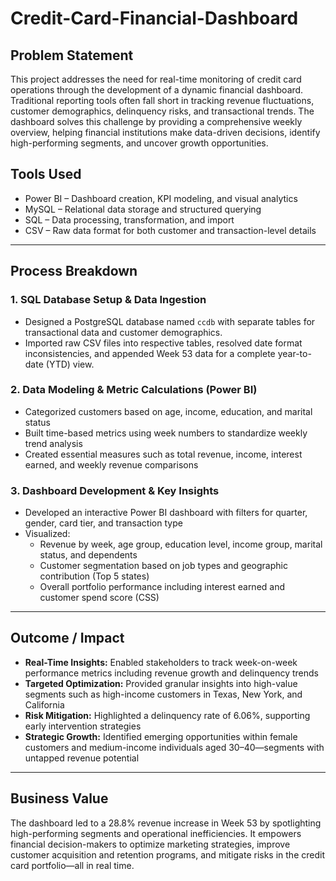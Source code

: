 # Credit-Card-Financial-Dashboard

## Problem Statement  
This project addresses the need for real-time monitoring of credit card operations through the development of a dynamic financial dashboard. Traditional reporting tools often fall short in tracking revenue fluctuations, customer demographics, delinquency risks, and transactional trends. The dashboard solves this challenge by providing a comprehensive weekly overview, helping financial institutions make data-driven decisions, identify high-performing segments, and uncover growth opportunities.

## Tools Used  
- Power BI – Dashboard creation, KPI modeling, and visual analytics  
- MySQL – Relational data storage and structured querying  
- SQL – Data processing, transformation, and import  
- CSV – Raw data format for both customer and transaction-level details

---

## Process Breakdown  

### 1. SQL Database Setup & Data Ingestion  
- Designed a PostgreSQL database named `ccdb` with separate tables for transactional data and customer demographics.  
- Imported raw CSV files into respective tables, resolved date format inconsistencies, and appended Week 53 data for a complete year-to-date (YTD) view.

### 2. Data Modeling & Metric Calculations (Power BI)  
- Categorized customers based on age, income, education, and marital status  
- Built time-based metrics using week numbers to standardize weekly trend analysis  
- Created essential measures such as total revenue, income, interest earned, and weekly revenue comparisons

### 3. Dashboard Development & Key Insights  
- Developed an interactive Power BI dashboard with filters for quarter, gender, card tier, and transaction type  
- Visualized:
  - Revenue by week, age group, education level, income group, marital status, and dependents  
  - Customer segmentation based on job types and geographic contribution (Top 5 states)  
  - Overall portfolio performance including interest earned and customer spend score (CSS)

---

## Outcome / Impact  

- **Real-Time Insights:** Enabled stakeholders to track week-on-week performance metrics including revenue growth and delinquency trends  
- **Targeted Optimization:** Provided granular insights into high-value segments such as high-income customers in Texas, New York, and California  
- **Risk Mitigation:** Highlighted a delinquency rate of 6.06%, supporting early intervention strategies  
- **Strategic Growth:** Identified emerging opportunities within female customers and medium-income individuals aged 30–40—segments with untapped revenue potential

---

## Business Value  
The dashboard led to a 28.8% revenue increase in Week 53 by spotlighting high-performing segments and operational inefficiencies. It empowers financial decision-makers to optimize marketing strategies, improve customer acquisition and retention programs, and mitigate risks in the credit card portfolio—all in real time.
